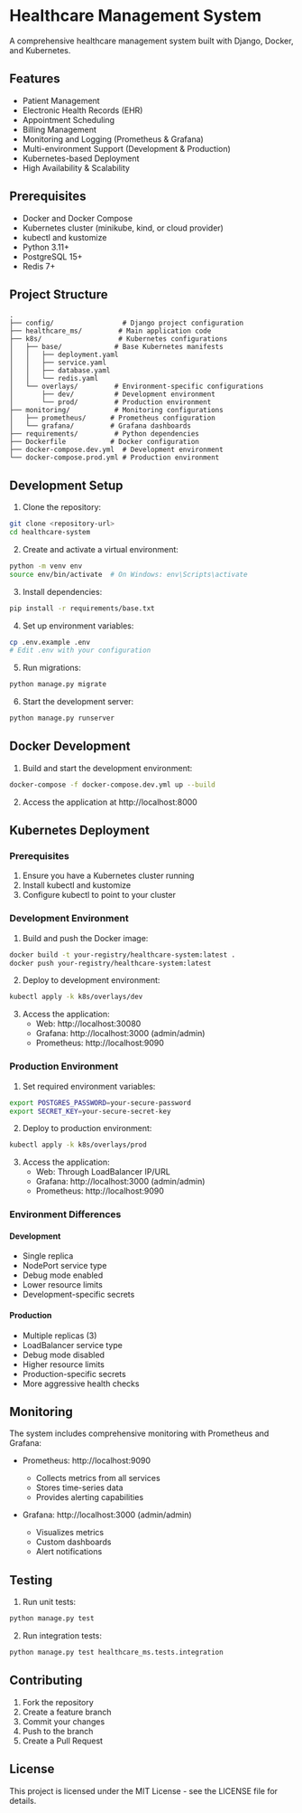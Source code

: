 # Healthcare Management System

A comprehensive healthcare management system built with Django, Docker, and Kubernetes.

## Features

- Patient Management
- Electronic Health Records (EHR)
- Appointment Scheduling
- Billing Management
- Monitoring and Logging (Prometheus & Grafana)
- Multi-environment Support (Development & Production)
- Kubernetes-based Deployment
- High Availability & Scalability

## Prerequisites

- Docker and Docker Compose
- Kubernetes cluster (minikube, kind, or cloud provider)
- kubectl and kustomize
- Python 3.11+
- PostgreSQL 15+
- Redis 7+

## Project Structure

```
.
├── config/                 # Django project configuration
├── healthcare_ms/         # Main application code
├── k8s/                   # Kubernetes configurations
│   ├── base/             # Base Kubernetes manifests
│   │   ├── deployment.yaml
│   │   ├── service.yaml
│   │   ├── database.yaml
│   │   └── redis.yaml
│   └── overlays/         # Environment-specific configurations
│       ├── dev/          # Development environment
│       └── prod/         # Production environment
├── monitoring/           # Monitoring configurations
│   ├── prometheus/      # Prometheus configuration
│   └── grafana/         # Grafana dashboards
├── requirements/         # Python dependencies
├── Dockerfile           # Docker configuration
├── docker-compose.dev.yml  # Development environment
└── docker-compose.prod.yml # Production environment
```

## Development Setup

1. Clone the repository:
```bash
git clone <repository-url>
cd healthcare-system
```

2. Create and activate a virtual environment:
```bash
python -m venv env
source env/bin/activate  # On Windows: env\Scripts\activate
```

3. Install dependencies:
```bash
pip install -r requirements/base.txt
```

4. Set up environment variables:
```bash
cp .env.example .env
# Edit .env with your configuration
```

5. Run migrations:
```bash
python manage.py migrate
```

6. Start the development server:
```bash
python manage.py runserver
```

## Docker Development

1. Build and start the development environment:
```bash
docker-compose -f docker-compose.dev.yml up --build
```

2. Access the application at http://localhost:8000

## Kubernetes Deployment

### Prerequisites

1. Ensure you have a Kubernetes cluster running
2. Install kubectl and kustomize
3. Configure kubectl to point to your cluster

### Development Environment

1. Build and push the Docker image:
```bash
docker build -t your-registry/healthcare-system:latest .
docker push your-registry/healthcare-system:latest
```

2. Deploy to development environment:
```bash
kubectl apply -k k8s/overlays/dev
```

3. Access the application:
   - Web: http://localhost:30080
   - Grafana: http://localhost:3000 (admin/admin)
   - Prometheus: http://localhost:9090

### Production Environment

1. Set required environment variables:
```bash
export POSTGRES_PASSWORD=your-secure-password
export SECRET_KEY=your-secure-secret-key
```

2. Deploy to production environment:
```bash
kubectl apply -k k8s/overlays/prod
```

3. Access the application:
   - Web: Through LoadBalancer IP/URL
   - Grafana: http://localhost:3000 (admin/admin)
   - Prometheus: http://localhost:9090

### Environment Differences

#### Development
- Single replica
- NodePort service type
- Debug mode enabled
- Lower resource limits
- Development-specific secrets

#### Production
- Multiple replicas (3)
- LoadBalancer service type
- Debug mode disabled
- Higher resource limits
- Production-specific secrets
- More aggressive health checks

## Monitoring

The system includes comprehensive monitoring with Prometheus and Grafana:

- Prometheus: http://localhost:9090
  - Collects metrics from all services
  - Stores time-series data
  - Provides alerting capabilities

- Grafana: http://localhost:3000 (admin/admin)
  - Visualizes metrics
  - Custom dashboards
  - Alert notifications

## Testing

1. Run unit tests:
```bash
python manage.py test
```

2. Run integration tests:
```bash
python manage.py test healthcare_ms.tests.integration
```

## Contributing

1. Fork the repository
2. Create a feature branch
3. Commit your changes
4. Push to the branch
5. Create a Pull Request

## License

This project is licensed under the MIT License - see the LICENSE file for details.